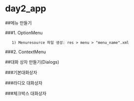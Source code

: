 # day2_app


##메뉴 만들기

###1. OptionMenu

       1) Menuresource 파일 생성: res > menu > "menu_name".xml

###2. ContextMenu



##대화 상자 만들기(Dialogs)

###기본대화상자

###라디오 대화상자

###체크박스 대화상자 
